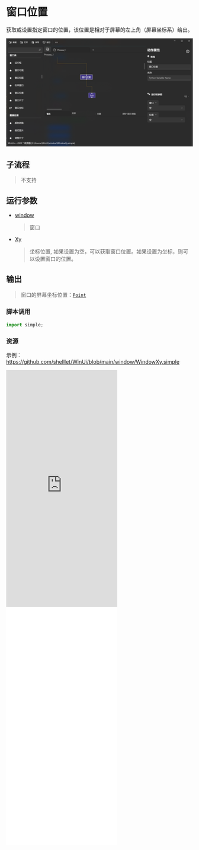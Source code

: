 # 窗口位置
获取或设置指定窗口的位置，该位置是相对于屏幕的左上角（屏幕坐标系）给出。

![WindowXy](./images/12.png ':size=90%')

## 子流程
> 不支持

## 运行参数

* [window](./types/Wnd.md)
  > 窗口
* [Xy](./types/Point.md)
  > 坐标位置, 如果设置为空，可以获取窗口位置。如果设置为坐标，则可以设置窗口的位置。


## 输出

> 窗口的屏幕坐标位置：[`Point`](./types/Point.md)


### 脚本调用

```python
import simple;

```

### 资源

示例：https://github.com/shelllet/WinUi/blob/main/window/WindowXy.simple

<iframe type="text/html" height="640px" src="https://www.youtube.com/embed/NDaWo4KNx5s" frameborder="0"></iframe>

<iframe src="//player.bilibili.com/player.html?bvid=BV1rh4y1Y7Lb&page=1&autoplay=0" height='640px' scrolling="no" frameborder="no" framespacing="0" allowfullscreen="true"></iframe>